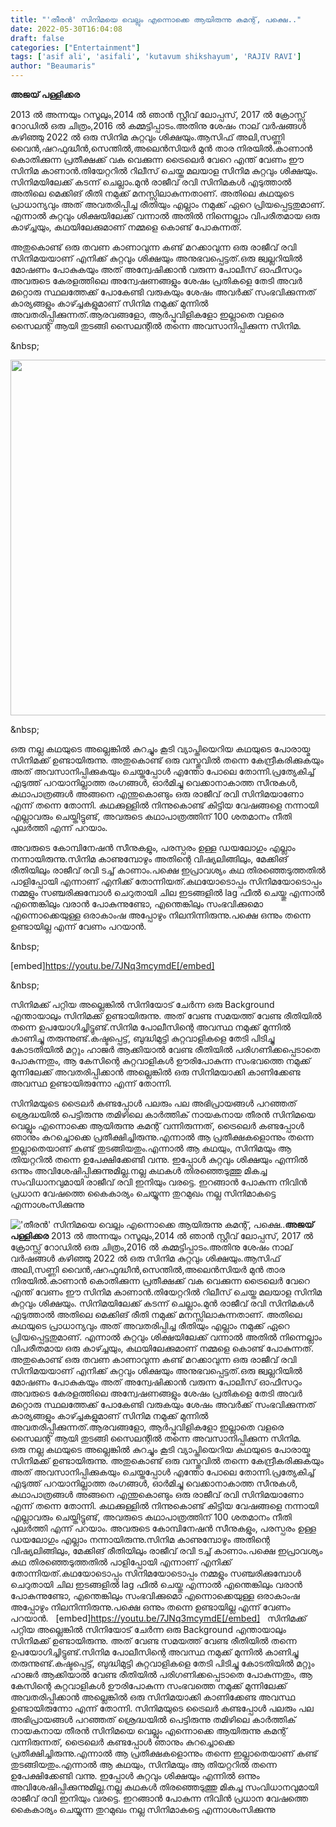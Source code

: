 ```yaml
---
title: "'തീരൻ' സിനിമയെ വെല്ലും എന്നൊക്കെ ആയിരുന്നു കമന്റ്‌, പക്ഷെ.."
date: 2022-05-30T16:04:08
draft: false
categories: ["Entertainment"]
tags: ['asif ali', 'asifali', 'kutavum shikshayum', 'RAJIV RAVI']
author: "Beaumaris"
---
```


<strong>അജയ് പള്ളിക്കര</strong>

2013 ൽ അന്നയും റസൂലും,2014 ൽ ഞാൻ സ്റ്റീവ് ലോപ്പസ്, 2017 ൽ ക്രോസ്സ് റോഡിൽ ഒരു ചിത്രം,2016 ൽ കമ്മട്ടിപ്പാടം.അതിനു ശേഷം നാല് വർഷങ്ങൾ കഴിഞ്ഞു 2022 ൽ ഒരു സിനിമ കുറ്റവും ശിക്ഷയും.ആസിഫ് അലി,സണ്ണി വൈൻ,ഷറഫുദ്ധീൻ,സെന്തിൽ,അലെൻസിയർ മുൻ താര നിരയിൽ.കാണാൻ കൊതിക്കുന്ന പ്രതീക്ഷക്ക് വക വെക്കുന്ന ട്രൈലെർ വേറെ എന്ത് വേണം ഈ സിനിമ കാണാൻ.തിയേറ്ററിൽ റിലീസ് ചെയ്ത മലയാള സിനിമ കുറ്റവും ശിക്ഷയും. സിനിമയിലേക്ക് കടന്ന് ചെല്ലാം.മുൻ രാജീവ്‌ രവി സിനിമകൾ എടുത്താൽ അതിലെ മെക്കിങ് രീതി നമുക്ക് മനസ്സിലാകുന്നതാണ്. അതിലെ കഥയുടെ പ്രാധാന്യവും അത്‌ അവതരിപ്പിച്ച രീതിയും എല്ലാം നമുക്ക് ഏറെ പ്രിയപ്പെട്ടതുമാണ്. എന്നാൽ കുറ്റവും ശിക്ഷയിലേക്ക് വന്നാൽ അതിൽ നിന്നെല്ലാം വിപരീതമായ ഒരു കാഴ്ച്ചയും, കഥയിലേക്കുമാണ് നമ്മളെ കൊണ്ട് പോകുന്നത്.

അതുകൊണ്ട് ഒരു തവണ കാണാവുന്ന കണ്ട് മറക്കാവുന്ന ഒരു രാജീവ്‌ രവി സിനിമയയാണ് എനിക്ക് കുറ്റവും ശിക്ഷയും അനുഭവപ്പെട്ടത്.ഒരു ജ്വല്ലറിയിൽ മോഷണം പോകുകയും അത്‌ അന്വേഷിക്കാൻ വരുന്ന പോലീസ് ഓഫീസറും അവരുടെ കേരളത്തിലെ അന്വേഷണങ്ങളും ശേഷം പ്രതികളെ തേടി അവർ മറ്റൊരു സ്ഥലത്തേക്ക് പോകേണ്ടി വരുകയും ശേഷം അവർക്ക്‌ സംഭവിക്കുന്നത് കാര്യങ്ങളും കാഴ്ച്ചകളുമാണ് സിനിമ നമുക്ക് മുന്നിൽ അവതരിപ്പിക്കുന്നത്.ആരവങ്ങളോ, ആർപ്പുവിളികളോ ഇല്ലാതെ വളരെ സൈലന്റ് ആയി തുടങ്ങി സൈലന്റിൽ തന്നെ അവസാനിപ്പിക്കുന്ന സിനിമ.

&amp;nbsp;

<img class="wp-image-337344 aligncenter" src="https://cdn.boolokam.com/articles/2022/05/fwfwfwfwfwf.jpg" alt="" width="759" height="569" />

&amp;nbsp;

ഒരു നല്ല കഥയുടെ അല്ലെങ്കിൽ കുറച്ചും കൂടി വ്യാപ്തിയെറിയ കഥയുടെ പോരായ്മ സിനിമക്ക് ഉണ്ടായിരുന്നു. അതുകൊണ്ട് ഒരു വസ്തുവിൽ തന്നെ കേന്ദ്രീകരിക്കുകയും അത്‌ അവസാനിപ്പിക്കുകയും ചെയ്തപ്പോൾ എന്തോ പോലെ തോന്നി.പ്രത്യേകിച്ച് എടുത്ത് പറയാനില്ലാത്ത രംഗങ്ങൾ, ഓർമിച്ചു വെക്കാനാകാത്ത സീനുകൾ, കഥാപാത്രങ്ങൾ അങ്ങനെ എന്തുകൊണ്ടും ഒരു രാജീവ്‌ രവി സിനിമയാണോ എന്ന് തന്നെ തോന്നി.
കഥക്കുള്ളിൽ നിന്നുകൊണ്ട് കിട്ടിയ വേഷങ്ങളെ നന്നായി എല്ലാവരും ചെയ്തിട്ടുണ്ട്, അവരുടെ കഥാപാത്രത്തിന് 100 ശതമാനം നീതി പുലർത്തി എന്ന് പറയാം.

അവരുടെ കോമ്പിനേഷൻ സീനുകളും, പരസ്പരം ഉള്ള ഡയലോഗും എല്ലാം നന്നായിരുന്നു.സിനിമ കാണുമ്പോഴും അതിന്റെ വിഷ്യലിങ്ങിലും, മേക്കിങ് രീതിയിലും രാജീവ്‌ രവി ടച്ച് കാണാം.പക്ഷെ ഇപ്രാവശ്യം കഥ തിരഞ്ഞെടുത്തതിൽ പാളിപ്പോയി എന്നാണ് എനിക്ക് തോന്നിയത്.കഥയോടൊപ്പം സിനിമയോടൊപ്പം നമ്മളും സഞ്ചരിക്കുമ്പോൾ ചെറുതായി ചില ഇടങ്ങളിൽ lag ഫീൽ ചെയ്തു എന്നാൽ എന്തെങ്കിലും വരാൻ പോകുന്നുണ്ടോ, എന്തെങ്കിലും സംഭവിക്കുമൊ എന്നൊക്കെയുള്ള ഒരാകാംഷ അപ്പോഴും നിലനിന്നിരുന്നു.പക്ഷെ ഒന്നും തന്നെ ഉണ്ടായില്ല എന്ന് വേണം പറയാൻ.

&amp;nbsp;

[embed]https://youtu.be/7JNq3mcymdE[/embed]

&amp;nbsp;

സിനിമക്ക് പറ്റിയ അല്ലെങ്കിൽ സിനിയോട് ചേർന്ന ഒരു Background എന്തായാലും സിനിമക്ക് ഉണ്ടായിരുന്നു. അത്‌ വേണ്ട സമയത്ത് വേണ്ട രീതിയിൽ തന്നെ ഉപയോഗിച്ചിട്ടുണ്ട്.സിനിമ പോലീസിന്റെ അവസ്ഥ നമുക്ക് മുന്നിൽ കാണിച്ചു തരുന്നുണ്ട്.കഷ്ടപ്പെട്ട്, ബുദ്ധിമുട്ടി കുറ്റവാളികളെ തേടി പിടിച്ചു കോടതിയിൽ മറ്റും ഹാജർ ആക്കിയാൽ വേണ്ട രീതിയിൽ പരിഗണിക്കപ്പെടാതെ പോകുന്നതും, ആ കേസിന്റെ കുറ്റവാളികൾ ഊരിപോകുന്ന സംഭവത്തെ നമുക്ക് മുന്നിലേക്ക് അവതരിപ്പിക്കാൻ അല്ലെങ്കിൽ ഒരു സിനിമയാക്കി കാണിക്കേണ്ട അവസ്ഥ ഉണ്ടായിരുന്നോ എന്ന് തോന്നി.

സിനിമയുടെ ട്രൈലർ കണ്ടപ്പോൾ പലരും പല അഭിപ്രായങ്ങൾ പറഞ്ഞത് ശ്രെദ്ധയിൽ പെട്ടിരുന്നു തമിഴിലെ കാർത്തിക് നായകനായ തീരൻ സിനിമയെ വെല്ലും എന്നൊക്കെ ആയിരുന്നു കമന്റ്‌ വന്നിരുന്നത്, ട്രൈലെർ കണ്ടപ്പോൾ ഞാനും കുറച്ചൊക്കെ പ്രതീക്ഷിച്ചിരുന്നു.എന്നാൽ ആ പ്രതീക്ഷകളൊന്നും തന്നെ ഇല്ലാതെയാണ് കണ്ട് തുടങ്ങിയതും.എന്നാൽ ആ കഥയും, സിനിമയും ആ തിയറ്ററിൽ തന്നെ ഉപേക്ഷിക്കേണ്ടി വന്നു. ഇപ്പോൾ കുറ്റവും ശിക്ഷയും എന്നിൽ ഒന്നും അവിശേഷിപ്പിക്കുന്നുമില്ല.നല്ല കഥകൾ തിരഞ്ഞെടുത്തു മികച്ച സംവിധാനവുമായി രാജീവ്‌ രവി ഇനിയും വരട്ടെ. ഇറങ്ങാൻ പോകുന്ന നിവിൻ പ്രധാന വേഷത്തെ കൈകാര്യം ചെയ്യുന്ന തുറമുഖം നല്ല സിനിമാകട്ടെ എന്നാശംസിക്കുന്നു


!['തീരൻ' സിനിമയെ വെല്ലും എന്നൊക്കെ ആയിരുന്നു കമന്റ്‌, പക്ഷെ..](https://cdn.boolokam.com/articles/2022/05/fwfwfwfwfwf.jpg)**അജയ് പള്ളിക്കര** 2013 ൽ അന്നയും റസൂലും,2014 ൽ ഞാൻ സ്റ്റീവ് ലോപ്പസ്, 2017 ൽ ക്രോസ്സ് റോഡിൽ ഒരു ചിത്രം,2016 ൽ കമ്മട്ടിപ്പാടം.അതിനു ശേഷം നാല് വർഷങ്ങൾ കഴിഞ്ഞു 2022 ൽ ഒരു സിനിമ കുറ്റവും ശിക്ഷയും.ആസിഫ് അലി,സണ്ണി വൈൻ,ഷറഫുദ്ധീൻ,സെന്തിൽ,അലെൻസിയർ മുൻ താര നിരയിൽ.കാണാൻ കൊതിക്കുന്ന പ്രതീക്ഷക്ക് വക വെക്കുന്ന ട്രൈലെർ വേറെ എന്ത് വേണം ഈ സിനിമ കാണാൻ.തിയേറ്ററിൽ റിലീസ് ചെയ്ത മലയാള സിനിമ കുറ്റവും ശിക്ഷയും. സിനിമയിലേക്ക് കടന്ന് ചെല്ലാം.മുൻ രാജീവ്‌ രവി സിനിമകൾ എടുത്താൽ അതിലെ മെക്കിങ് രീതി നമുക്ക് മനസ്സിലാകുന്നതാണ്. അതിലെ കഥയുടെ പ്രാധാന്യവും അത്‌ അവതരിപ്പിച്ച രീതിയും എല്ലാം നമുക്ക് ഏറെ പ്രിയപ്പെട്ടതുമാണ്. എന്നാൽ കുറ്റവും ശിക്ഷയിലേക്ക് വന്നാൽ അതിൽ നിന്നെല്ലാം വിപരീതമായ ഒരു കാഴ്ച്ചയും, കഥയിലേക്കുമാണ് നമ്മളെ കൊണ്ട് പോകുന്നത്. അതുകൊണ്ട് ഒരു തവണ കാണാവുന്ന കണ്ട് മറക്കാവുന്ന ഒരു രാജീവ്‌ രവി സിനിമയയാണ് എനിക്ക് കുറ്റവും ശിക്ഷയും അനുഭവപ്പെട്ടത്.ഒരു ജ്വല്ലറിയിൽ മോഷണം പോകുകയും അത്‌ അന്വേഷിക്കാൻ വരുന്ന പോലീസ് ഓഫീസറും അവരുടെ കേരളത്തിലെ അന്വേഷണങ്ങളും ശേഷം പ്രതികളെ തേടി അവർ മറ്റൊരു സ്ഥലത്തേക്ക് പോകേണ്ടി വരുകയും ശേഷം അവർക്ക്‌ സംഭവിക്കുന്നത് കാര്യങ്ങളും കാഴ്ച്ചകളുമാണ് സിനിമ നമുക്ക് മുന്നിൽ അവതരിപ്പിക്കുന്നത്.ആരവങ്ങളോ, ആർപ്പുവിളികളോ ഇല്ലാതെ വളരെ സൈലന്റ് ആയി തുടങ്ങി സൈലന്റിൽ തന്നെ അവസാനിപ്പിക്കുന്ന സിനിമ. &nbsp; &nbsp; ഒരു നല്ല കഥയുടെ അല്ലെങ്കിൽ കുറച്ചും കൂടി വ്യാപ്തിയെറിയ കഥയുടെ പോരായ്മ സിനിമക്ക് ഉണ്ടായിരുന്നു. അതുകൊണ്ട് ഒരു വസ്തുവിൽ തന്നെ കേന്ദ്രീകരിക്കുകയും അത്‌ അവസാനിപ്പിക്കുകയും ചെയ്തപ്പോൾ എന്തോ പോലെ തോന്നി.പ്രത്യേകിച്ച് എടുത്ത് പറയാനില്ലാത്ത രംഗങ്ങൾ, ഓർമിച്ചു വെക്കാനാകാത്ത സീനുകൾ, കഥാപാത്രങ്ങൾ അങ്ങനെ എന്തുകൊണ്ടും ഒരു രാജീവ്‌ രവി സിനിമയാണോ എന്ന് തന്നെ തോന്നി. കഥക്കുള്ളിൽ നിന്നുകൊണ്ട് കിട്ടിയ വേഷങ്ങളെ നന്നായി എല്ലാവരും ചെയ്തിട്ടുണ്ട്, അവരുടെ കഥാപാത്രത്തിന് 100 ശതമാനം നീതി പുലർത്തി എന്ന് പറയാം. അവരുടെ കോമ്പിനേഷൻ സീനുകളും, പരസ്പരം ഉള്ള ഡയലോഗും എല്ലാം നന്നായിരുന്നു.സിനിമ കാണുമ്പോഴും അതിന്റെ വിഷ്യലിങ്ങിലും, മേക്കിങ് രീതിയിലും രാജീവ്‌ രവി ടച്ച് കാണാം.പക്ഷെ ഇപ്രാവശ്യം കഥ തിരഞ്ഞെടുത്തതിൽ പാളിപ്പോയി എന്നാണ് എനിക്ക് തോന്നിയത്.കഥയോടൊപ്പം സിനിമയോടൊപ്പം നമ്മളും സഞ്ചരിക്കുമ്പോൾ ചെറുതായി ചില ഇടങ്ങളിൽ lag ഫീൽ ചെയ്തു എന്നാൽ എന്തെങ്കിലും വരാൻ പോകുന്നുണ്ടോ, എന്തെങ്കിലും സംഭവിക്കുമൊ എന്നൊക്കെയുള്ള ഒരാകാംഷ അപ്പോഴും നിലനിന്നിരുന്നു.പക്ഷെ ഒന്നും തന്നെ ഉണ്ടായില്ല എന്ന് വേണം പറയാൻ. &nbsp; [embed]https://youtu.be/7JNq3mcymdE[/embed] &nbsp; സിനിമക്ക് പറ്റിയ അല്ലെങ്കിൽ സിനിയോട് ചേർന്ന ഒരു Background എന്തായാലും സിനിമക്ക് ഉണ്ടായിരുന്നു. അത്‌ വേണ്ട സമയത്ത് വേണ്ട രീതിയിൽ തന്നെ ഉപയോഗിച്ചിട്ടുണ്ട്.സിനിമ പോലീസിന്റെ അവസ്ഥ നമുക്ക് മുന്നിൽ കാണിച്ചു തരുന്നുണ്ട്.കഷ്ടപ്പെട്ട്, ബുദ്ധിമുട്ടി കുറ്റവാളികളെ തേടി പിടിച്ചു കോടതിയിൽ മറ്റും ഹാജർ ആക്കിയാൽ വേണ്ട രീതിയിൽ പരിഗണിക്കപ്പെടാതെ പോകുന്നതും, ആ കേസിന്റെ കുറ്റവാളികൾ ഊരിപോകുന്ന സംഭവത്തെ നമുക്ക് മുന്നിലേക്ക് അവതരിപ്പിക്കാൻ അല്ലെങ്കിൽ ഒരു സിനിമയാക്കി കാണിക്കേണ്ട അവസ്ഥ ഉണ്ടായിരുന്നോ എന്ന് തോന്നി. സിനിമയുടെ ട്രൈലർ കണ്ടപ്പോൾ പലരും പല അഭിപ്രായങ്ങൾ പറഞ്ഞത് ശ്രെദ്ധയിൽ പെട്ടിരുന്നു തമിഴിലെ കാർത്തിക് നായകനായ തീരൻ സിനിമയെ വെല്ലും എന്നൊക്കെ ആയിരുന്നു കമന്റ്‌ വന്നിരുന്നത്, ട്രൈലെർ കണ്ടപ്പോൾ ഞാനും കുറച്ചൊക്കെ പ്രതീക്ഷിച്ചിരുന്നു.എന്നാൽ ആ പ്രതീക്ഷകളൊന്നും തന്നെ ഇല്ലാതെയാണ് കണ്ട് തുടങ്ങിയതും.എന്നാൽ ആ കഥയും, സിനിമയും ആ തിയറ്ററിൽ തന്നെ ഉപേക്ഷിക്കേണ്ടി വന്നു. ഇപ്പോൾ കുറ്റവും ശിക്ഷയും എന്നിൽ ഒന്നും അവിശേഷിപ്പിക്കുന്നുമില്ല.നല്ല കഥകൾ തിരഞ്ഞെടുത്തു മികച്ച സംവിധാനവുമായി രാജീവ്‌ രവി ഇനിയും വരട്ടെ. ഇറങ്ങാൻ പോകുന്ന നിവിൻ പ്രധാന വേഷത്തെ കൈകാര്യം ചെയ്യുന്ന തുറമുഖം നല്ല സിനിമാകട്ടെ എന്നാശംസിക്കുന്നു
